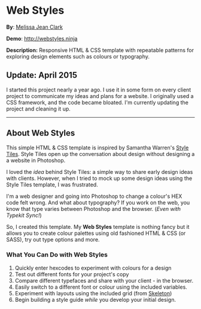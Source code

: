 # Web Styles
**By**: [Melissa Jean Clark](http://melissajclark.ca)

**Demo**: http://webstyles.ninja

**Description:** Responsive HTML & CSS template with repeatable patterns for exploring design elements such as colours or typography. 

## Update: April 2015

I started this project nearly a year ago. I use it in some form on every client project to communicate my ideas and plans for a website. I originally used a CSS framework, and the code became bloated. I'm currently updating the project and cleaning it up.

*****

## About Web Styles

This simple HTML & CSS template is inspired by Samantha Warren's [Style Tiles](http://styletil.es/). Style Tiles open up the conversation about design without designing a a website in Photoshop. 

I loved the *idea* behind Style Tiles: a simple way to share early design ideas with clients. However, when I tried to mock up some design ideas using the Style Tiles template, I was frustrated. 

I'm a web designer and going into Photoshop to change a colour's HEX code felt wrong. And what about typography? If you work on the web, you know that type varies between Photoshop and the browser. (*Even with Typekit Sync!*)

So, I created this template. My **Web Styles** template is nothing fancy but it allows you to create colour palettes using old fashioned HTML & CSS (or SASS), try out type options and more. 

### What You Can Do with Web Styles 

1. Quickly enter hexcodes to experiment with colours for a design
2. Test out different fonts for your project's copy
3. Compare different typefaces and share with your client - in the browser.
4. Easily switch to a different font or colour using the included variables. 
5. Experiment with layouts using the included grid (from [Skeleton](http://www.getskeleton.com/))
6. Begin building a style guide *while* you develop your initial design.


